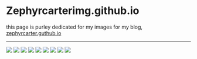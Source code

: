 # Zephyrcarterimg.github.io

this page is purley dedicated for my images for my blog, [zephyrcarter.guthub.io](zephyrcarter.github.io)

  <hr>

<img src="https://github.com/ZephyrCarter/ZephyrCarterBlogIMG.github.io/blob/main/IMG_2885.jpeg">
<img src="https://github.com/ZephyrCarter/ZephyrCarterBlogIMG.github.io/blob/main/IMG_2873.jpeg">
<img src="https://github.com/ZephyrCarter/ZephyrCarterBlogIMG.github.io/blob/main/IMG_2857.jpeg">
<img src="https://github.com/ZephyrCarter/ZephyrCarterBlogIMG.github.io/blob/main/IMG_2858.jpeg">
<img src="https://github.com/ZephyrCarter/ZephyrCarterBlogIMG.github.io/blob/main/IMG_2860.jpeg">
<img src="https://github.com/ZephyrCarter/ZephyrCarterBlogIMG.github.io/blob/main/IMG_2862.jpeg">
<img src="https://github.com/ZephyrCarter/ZephyrCarterBlogIMG.github.io/blob/main/IMG_2863.jpeg">
<img src="https://github.com/ZephyrCarter/ZephyrCarterBlogIMG.github.io/blob/main/IMG_2866.jpeg">
<img src="https://github.com/ZephyrCarter/ZephyrCarterBlogIMG.github.io/blob/main/IMG_2883.jpeg">
